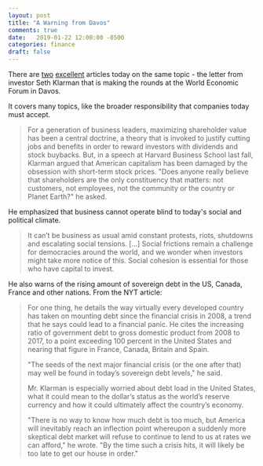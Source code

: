 ```yaml
---
layout: post
title: "A Warning from Davos"
comments: true
date:   2019-01-22 12:00:00 -0500
categories: finance
draft: false
---
```


There are [two](https://www.google.com/amp/s/www.nytimes.com/2019/01/22/business/dealbook/world-economic-forum-klarman.amp.html) [excellent](https://www.google.com/amp/s/www.newyorker.com/news/daily-comment/the-investor-seth-klarman-in-a-rare-interview-offers-a-warning-davos-should-listen/amp) articles today on the same topic - the letter from investor Seth Klarman that is making the rounds at the World Economic Forum in Davos. 

It covers many topics, like the broader responsibility that companies today must accept. 
> For a generation of business leaders, maximizing shareholder value has been a central doctrine, a theory that is invoked to justify cutting jobs and benefits in order to reward investors with dividends and stock buybacks. But, in a speech at Harvard Business School last fall, Klarman argued that American capitalism has been damaged by the obsession with short-term stock prices. "Does anyone really believe that shareholders are the only constituency that matters: not customers, not employees, not the community or the country or Planet Earth?" he asked.

He emphasized that business cannot operate blind to today's social and political climate. 
> It can’t be business as usual amid constant protests, riots, shutdowns and escalating social tensions. [...] Social frictions remain a challenge for democracies around the world, and we wonder when investors might take more notice of this. Social cohesion is essential for those who have capital to invest.

He also warns of the rising amount of sovereign debt in the US, Canada, France and other nations. From the NYT article:
> For one thing, he details the way virtually every developed country has taken on mounting debt since the financial crisis in 2008, a trend that he says could lead to a financial panic. He cites the increasing ratio of government debt to gross domestic product from 2008 to 2017, to a point exceeding 100 percent in the United States and nearing that figure in France, Canada, Britain and Spain.
> 
> "The seeds of the next major financial crisis (or the one after that) may well be found in today’s sovereign debt levels," he said.
>
> Mr. Klarman is especially worried about debt load in the United States, what it could mean to the dollar’s status as the world’s reserve currency and how it could ultimately affect the country’s economy.
>
> "There is no way to know how much debt is too much, but America will inevitably reach an inflection point whereupon a suddenly more skeptical debt market will refuse to continue to lend to us at rates we can afford," he wrote. "By the time such a crisis hits, it will likely be too late to get our house in order."


